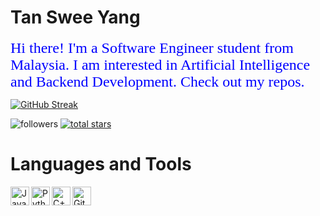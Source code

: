 # Tan Swee Yang

<body>
<p align="left"><font color="blue" face="Comic Sans" size="+2">Hi there! I'm a Software Engineer student from Malaysia. I am interested in Artificial Intelligence and Backend Development. Check out my repos.</font></p>
</body>

[![GitHub Streak](https://streak-stats.demolab.com?user=tansweeyang&theme=omni&mode=weekly&background=000000&border=FFFFFF&ring=DD0000&dates=DDDDDD&stroke=DD2727&currStreakNum=DDDDDD&currStreakLabel=DD2727&sideNums=DDDDDD&sideLabels=DDDDDD&fire=FFF925)](https://git.io/streak-stats)
      
<p align="left">
         <img alt="followers" title="Follow me on Github" src="https://custom-icon-badges.demolab.com/github/followers/tansweeyang?color=236ad3&labelColor=1155ba&style=for-the-badge&logo=person-add&label=Follow&logoColor=white"/></a>
      <a href="https://github.com/tansweeyang?tab=repositories&sort=stargazers">
         <img alt="total stars" title="Total stars on GitHub" src="https://custom-icon-badges.demolab.com/github/stars/tansweeyang?color=55960c&style=for-the-badge&labelColor=488207&logo=star"/></a>
   </p>

  
# Languages and Tools
<img align="left" alt="Java" width="30px" src="https://camo.githubusercontent.com/20ffa1c9a31e2c991c8b52b0cb7be938de51db4b7a9299658fef28efb0cc845a/68747470733a2f2f63646e2e6a7364656c6976722e6e65742f67682f64657669636f6e732f64657669636f6e2f69636f6e732f6a6176612f6a6176612d6f726967696e616c2e737667" data-canonical-src="https://cdn.jsdelivr.net/gh/devicons/devicon/icons/java/java-original.svg" style="max-width: 100%;">

<img align="left" alt="Python" width="30px" src="https://camo.githubusercontent.com/43a3630f8c7313521f8202ad5de3905565d7e3b42708ca7854fec4c5d92817b3/68747470733a2f2f63646e2e6a7364656c6976722e6e65742f67682f64657669636f6e732f64657669636f6e2f69636f6e732f707974686f6e2f707974686f6e2d706c61696e2e737667" data-canonical-src="https://cdn.jsdelivr.net/gh/devicons/devicon/icons/python/python-plain.svg" style="max-width: 100%;">



<img align="left" alt="C++" width="30px" src="https://camo.githubusercontent.com/521e78dc0d1e0a5f3925b9f52cc8c84096530ac5f51e7b2963e5a29bdc3bd486/68747470733a2f2f63646e2e6a7364656c6976722e6e65742f67682f64657669636f6e732f64657669636f6e2f69636f6e732f63706c7573706c75732f63706c7573706c75732d6c696e652e737667" data-canonical-src="https://cdn.jsdelivr.net/gh/devicons/devicon/icons/cplusplus/cplusplus-line.svg" style="max-width: 100%;">

<img align="left" alt="Git" width="30px" src="https://camo.githubusercontent.com/dc9e7e657b4cd5ba7d819d1a9ce61434bd0ddbb94287d7476b186bd783b62279/68747470733a2f2f63646e2e6a7364656c6976722e6e65742f67682f64657669636f6e732f64657669636f6e2f69636f6e732f6769742f6769742d6f726967696e616c2e737667" data-canonical-src="https://cdn.jsdelivr.net/gh/devicons/devicon/icons/git/git-original.svg" style="max-width: 100%;">

